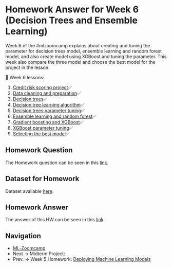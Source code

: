 # Homework Answer for Week 6 (Decision Trees and Ensemble Learning)
Week 6 of the #mlzoomcamp explains about creating and tuning the parameter for decision trees model, ensemble learning and random forest model, and also create model using XGBoost and tuning the parameter. This week also compare the three model and choose the best model for the project in the lesson. 

:book: Week 6 lessons:
1. [Credit risk scoring project](https://github.com/alexeygrigorev/mlbookcamp-code/blob/master/course-zoomcamp/06-trees/01-credit-risk.md):white_check_mark:
2. [Data cleaning and preparation](https://github.com/alexeygrigorev/mlbookcamp-code/blob/master/course-zoomcamp/06-trees/02-data-prep.md):white_check_mark:
3. [Decision trees](https://github.com/alexeygrigorev/mlbookcamp-code/blob/master/course-zoomcamp/06-trees/03-decision-trees.md):white_check_mark:
4. [Decision tree learning algorithm](https://github.com/alexeygrigorev/mlbookcamp-code/blob/master/course-zoomcamp/06-trees/04-decision-tree-learning.md):white_check_mark:
5. [Decision trees parameter tuning](https://github.com/alexeygrigorev/mlbookcamp-code/blob/master/course-zoomcamp/06-trees/05-decision-tree-tuning.nd):white_check_mark:
6. [Ensemble learning and random forest](https://github.com/alexeygrigorev/mlbookcamp-code/blob/master/course-zoomcamp/06-trees/06-random-forest.md):white_check_mark:
7. [Gradient boosting and XGBoost](https://github.com/alexeygrigorev/mlbookcamp-code/blob/master/course-zoomcamp/06-trees/07-boosting.md):white_check_mark:
8. [XGBoost parameter tuning](https://github.com/alexeygrigorev/mlbookcamp-code/blob/master/course-zoomcamp/06-trees/08-xgb-tuning.md):white_check_mark:
9. [Selecting the best model](https://github.com/alexeygrigorev/mlbookcamp-code/blob/master/course-zoomcamp/06-trees/09-final-model.md):white_check_mark:

## Homework Question
The Homework question can be seen in this [link](https://github.com/alexeygrigorev/mlbookcamp-code/blob/master/course-zoomcamp/06-trees/homework.md).

## Dataset for Homework
Dataset available [here](https://raw.githubusercontent.com/madityarafip/My-Machine-Learning/main/Dataset/AB_NYC_2019.csv).

## Homework Answer
The answer of this HW can be seen in this [link](https://github.com/madityarafip/My-Machine-Learning/blob/main/ML-Zoomcamp/HW-Week-6/MLZoomcamp_HW6.ipynb).

## Navigation
* [ML-Zoomcamp](https://github.com/madityarafip/My-Machine-Learning/tree/main/ML-Zoomcamp)
* Next  -> Midterm Project: []()
* Prev. -> Week 5 Homework: [Deploying Machine Learning Models](https://github.com/madityarafip/My-Machine-Learning/tree/main/ML-Zoomcamp/HW-Week-5)
